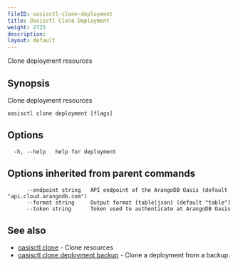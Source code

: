 ```yaml
---
fileID: oasisctl-clone-deployment
title: Oasisctl Clone Deployment
weight: 2725
description: 
layout: default
---
```

Clone deployment resources

## Synopsis

Clone deployment resources

```
oasisctl clone deployment [flags]
```

## Options

```
  -h, --help   help for deployment
```

## Options inherited from parent commands

```
      --endpoint string   API endpoint of the ArangoDB Oasis (default "api.cloud.arangodb.com")
      --format string     Output format (table|json) (default "table")
      --token string      Token used to authenticate at ArangoDB Oasis
```

## See also

* [oasisctl clone]()	 - Clone resources
* [oasisctl clone deployment backup](oasisctl-clone-deployment-backup)	 - Clone a deployment from a backup.

